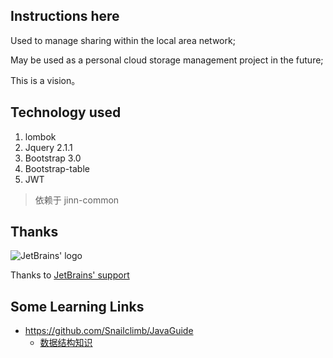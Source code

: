 ## Instructions here
Used to manage sharing within the local area network;

May be used as a personal cloud storage management project in the future;

This is a vision。

## Technology used
1. lombok
2. Jquery 2.1.1
3. Bootstrap 3.0
4. Bootstrap-table
5. JWT

> 依赖于 jinn-common

## Thanks

<img src="http://image.yuanjin.xyz/img/jetbrains.png" alt="JetBrains' logo">

Thanks to [JetBrains' support](https://www.jetbrains.com/?from=file-management)


## Some Learning Links
* https://github.com/Snailclimb/JavaGuide
  * [数据结构知识](https://github.com/Snailclimb/JavaGuide/blob/master/docs/dataStructures-algorithms/%E6%95%B0%E6%8D%AE%E7%BB%93%E6%9E%84.md)
